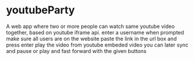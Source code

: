 # youtubeParty
A web app where two or more people can watch same youtube video together, based on youtube iframe api.
enter a username when prompted
make sure all users are on the website 
paste the link in the url box and press enter
play the video from youtube embeded video
you can later sync and pause or play and fast forward with the given buttons
